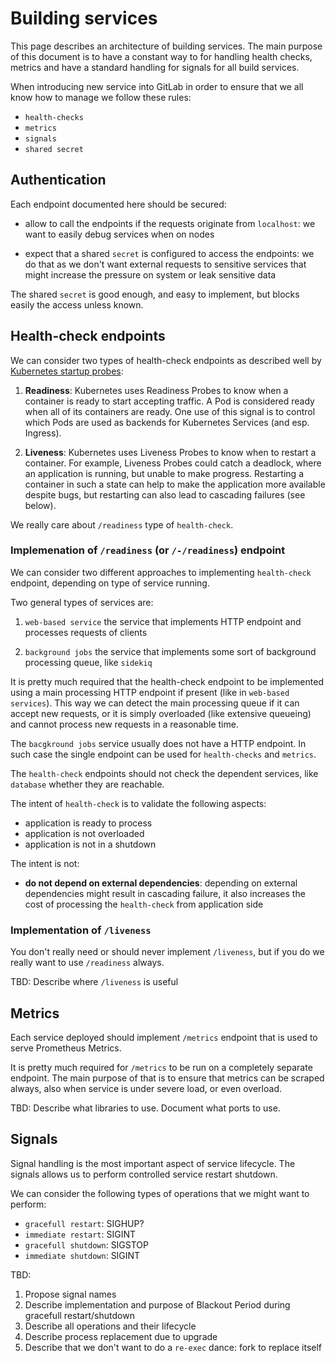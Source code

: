 # Building services

This page describes an architecture of building services. The main purpose
of this document is to have a constant way to for handling health checks,
metrics and have a standard handling for signals for all build services.

When introducing new service into GitLab in order to ensure that
we all know how to manage we follow these rules:

- `health-checks`
- `metrics`
- `signals`
- `shared secret`

## Authentication

Each endpoint documented here should be secured:

- allow to call the endpoints if the requests originate from `localhost`:
  we want to easily debug services when on nodes

- expect that a shared `secret` is configured to access the endpoints:
  we do that as we don't want external requests to sensitive services
  that might increase the pressure on system or leak sensitive data

The shared `secret` is good enough, and easy to implement, but blocks
easily the access unless known.

## Health-check endpoints

We can consider two types of health-check endpoints as described well
by [Kubernetes startup probes](https://kubernetes.io/docs/tasks/configure-pod-container/configure-liveness-readiness-startup-probes/):

1. **Readiness**: Kubernetes uses Readiness Probes to know when a container is ready to start accepting traffic. A Pod is considered ready when all of its containers are ready. One use of this signal is to control which Pods are used as backends for Kubernetes Services (and esp. Ingress).

2. **Liveness**: Kubernetes uses Liveness Probes to know when to restart a container. For example, Liveness Probes could catch a deadlock, where an application is running, but unable to make progress. Restarting a container in such a state can help to make the application more available despite bugs, but restarting can also lead to cascading failures (see below).

We really care about `/readiness` type of `health-check`. 

### Implemenation of `/readiness` (or `/-/readiness`) endpoint

We can consider two different approaches to implementing `health-check` endpoint,
depending on type of service running.

Two general types of services are:

1. `web-based service` the service that implements HTTP endpoint and processes
   requests of clients

2. `background jobs` the service that implements some sort of background processing
   queue, like `sidekiq`

It is pretty much required that the health-check endpoint to be implemented
using a main processing HTTP endpoint if present (like in `web-based services`).
This way we can detect the main processing queue if it can accept new requests,
or it is simply overloaded (like extensive queueing) and cannot process new requests
in a reasonable time.

The `bacgkround jobs` service usually does not have a HTTP endpoint. In such case
the single endpoint can be used for `health-checks` and `metrics`.

The `health-check` endpoints should not check the dependent services, like `database`
whether they are reachable.

The intent of `health-check` is to validate the following aspects:

- application is ready to process
- application is not overloaded
- application is not in a shutdown

The intent is not:

- **do not depend on external dependencies**:
  depending on external dependencies might result in cascading failure,
  it also increases the cost of processing the `health-check` from application side

### Implementation of `/liveness`

You don't really need or should never implement `/liveness`,
but if you do we really want to use `/readiness` always.

TBD: Describe where `/liveness` is useful

## Metrics

Each service deployed should implement `/metrics` endpoint that is used to serve
Prometheus Metrics.

It is pretty much required for `/metrics` to be run on a completely separate endpoint.
The main purpose of that is to ensure that metrics can be scraped always, also when
service is under severe load, or even overload.

TBD: Describe what libraries to use. Document what ports to use.

## Signals

Signal handling is the most important aspect of service lifecycle.
The signals allows us to perform controlled service restart shutdown.

We can consider the following types of operations that we might want to perform:

- `gracefull restart`: SIGHUP?
- `immediate restart`: SIGINT
- `gracefull shutdown`: SIGSTOP
- `immediate shutdown`: SIGINT

TBD:
1. Propose signal names
1. Describe implementation and purpose of Blackout Period during gracefull restart/shutdown
1. Describe all operations and their lifecycle
1. Describe process replacement due to upgrade
1. Describe that we don't want to do a `re-exec` dance: fork to replace itself